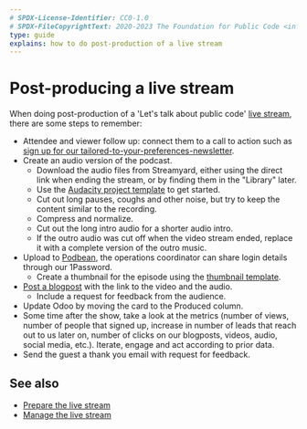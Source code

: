 ```yaml
---
# SPDX-License-Identifier: CC0-1.0
# SPDX-FileCopyrightText: 2020-2023 The Foundation for Public Code <info@publiccode.net>
type: guide
explains: how to do post-production of a live stream
---
```


# Post-producing a live stream

When doing post-production of a 'Let's talk about public code' [live stream](index.md), there are some steps to remember:

* Attendee and viewer follow up: connect them to a call to action such as [sign up for our tailored-to-your-preferences-newsletter](https://odoo.publiccode.net/survey/start/594b9243-c7e5-4bc1-8714-35137c971842).
* Create an audio version of the podcast.
  * Download the audio files from Streamyard, either using the direct link when ending the stream, or by finding them in the "Library" later.
  * Use the [Audacity project template](https://files.publiccode.net/nextcloud/index.php/s/aEoGGTNbJzw6iGx) to get started.
  * Cut out long pauses, coughs and other noise, but try to keep the content similar to the recording.
  * Compress and normalize.
  * Cut out the long intro audio for a shorter audio intro.
  * If the outro audio was cut off when the video stream ended, replace it with a complete version of the outro music.
* Upload to [Podbean](../tool-management/podbean.md), the operations coordinator can share login details through our 1Password.
  * Create a thumbnail for the episode using the [thumbnail template](https://files.publiccode.net/nextcloud/index.php/s/kHPQ3ZS2nHgxA5S).
* [Post a blogpost](../communication/blogging.md) with the link to the video and the audio.
  * Include a request for feedback from the audience.
* Update Odoo by moving the card to the Produced column.
* Some time after the show, take a look at the metrics (number of views, number of people that signed up, increase in number of leads that reach out to us later on, number of clicks on our blogposts, videos, audio, social media, etc.). Iterate, engage and act according to prior data.
* Send the guest a thank you email with request for feedback.

## See also

* [Prepare the live stream](prepare-live-stream.md)
* [Manage the live stream](manage-live-stream.md)
